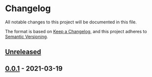 # Changelog

All notable changes to this project will be documented in this file.

The format is based on [Keep a Changelog](https://keepachangelog.com/en/1.0.0/),
and this project adheres to [Semantic Versioning](https://semver.org/spec/v2.0.0.html).

## [Unreleased]

## [0.0.1] - 2021-03-19

[Unreleased]: https://github.com/giantswarm/kyverno-app/compare/v0.0.1...HEAD
[0.0.1]: https://github.com/giantswarm/kyverno-app/releases/tag/v0.0.1
